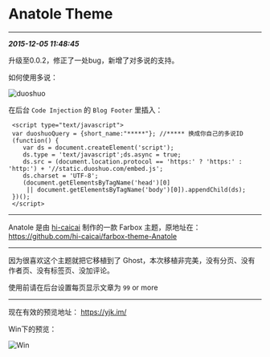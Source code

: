# Anatole Theme

---

***2015-12-05 11:48:45***

升级至0.0.2，修正了一处bug，新增了对多说的支持。

如何使用多说：

 ![duoshuo](https://ooo.0o0.ooo/2015/12/04/5662605c5141a.png) 

 在后台 `Code Injection` 的 `Blog Footer` 里插入：

     <script type="text/javascript">
     var duoshuoQuery = {short_name:"*****"}; //***** 换成你自己的多说ID
     (function() {
		var ds = document.createElement('script');
		ds.type = 'text/javascript';ds.async = true;
		ds.src = (document.location.protocol == 'https:' ? 'https:' : 'http:') + '//static.duoshuo.com/embed.js';
		ds.charset = 'UTF-8';
		(document.getElementsByTagName('head')[0] 
		 || document.getElementsByTagName('body')[0]).appendChild(ds);
     })();
     </script>

---

Anatole 是由 [hi-caicai](https://github.com/hi-caicai) 制作的一款 Farbox 主题，原地址在： https://github.com/hi-caicai/farbox-theme-Anatole

---

因为很喜欢这个主题就把它移植到了 Ghost，本次移植非完美，没有分页、没有作者页、没有标签页、没加评论。

使用前请在后台设置每页显示文章为 `99` or more

---

现在有效的预览地址： https://yjk.im/

Win下的预览：

![Win](https://ooo.0o0.ooo/2015/11/19/564dd67357b9e.png)


